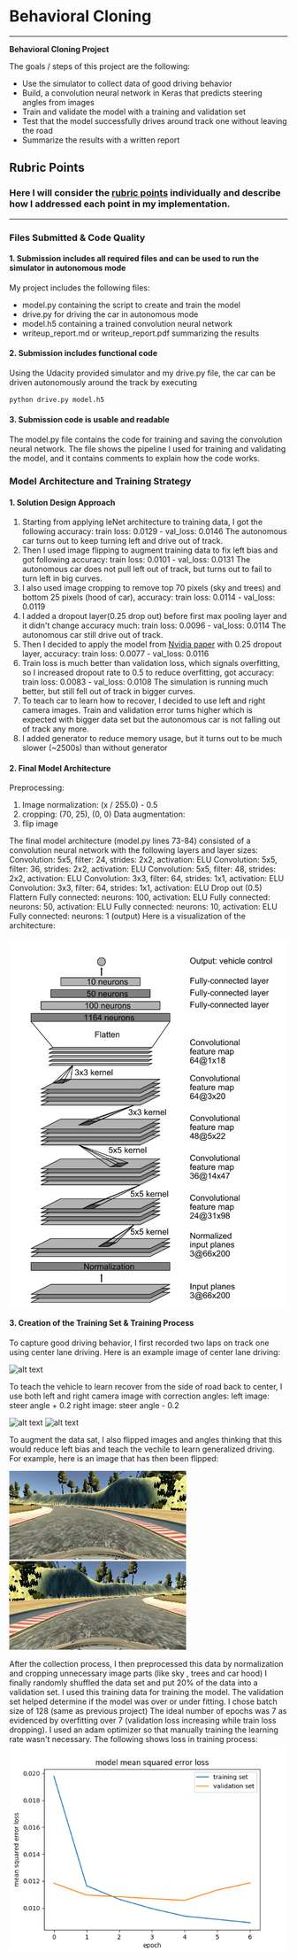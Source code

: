 # **Behavioral Cloning**
---
**Behavioral Cloning Project**

The goals / steps of this project are the following:
* Use the simulator to collect data of good driving behavior
* Build, a convolution neural network in Keras that predicts steering angles from images
* Train and validate the model with a training and validation set
* Test that the model successfully drives around track one without leaving the road
* Summarize the results with a written report


[//]: # (Image References)

[image1]: ./arch.png "Model Visualization"
[image2]: ../train_data/IMG/center_2019_01_01_03_46_20_422.jpg "Center Image"
[image3]: ../train_data/IMG/left_2019_01_01_03_46_20_422.jpg "Recovery Image (left)"
[image4]: ../train_data/IMG/right_2019_01_01_03_46_20_422.jpg "Recovery Image (right)"
[image5]: ./original.png "Original Image"
[image6]: ./flipped.png "Flipped Image"
[image7]: ./history.png "Flipped Image"


## Rubric Points
### Here I will consider the [rubric points](https://review.udacity.com/#!/rubrics/432/view) individually and describe how I addressed each point in my implementation.  

---
### Files Submitted & Code Quality

#### 1. Submission includes all required files and can be used to run the simulator in autonomous mode

My project includes the following files:
* model.py containing the script to create and train the model
* drive.py for driving the car in autonomous mode
* model.h5 containing a trained convolution neural network
* writeup_report.md or writeup_report.pdf summarizing the results

#### 2. Submission includes functional code
Using the Udacity provided simulator and my drive.py file, the car can be driven autonomously around the track by executing
```sh
python drive.py model.h5
```

#### 3. Submission code is usable and readable

The model.py file contains the code for training and saving the convolution neural network. The file shows the pipeline I used for training and validating the model, and it contains comments to explain how the code works.

### Model Architecture and Training Strategy

#### 1. Solution Design Approach
1. Starting from applying leNet architecture to training data, I got the following accuracy:
 train loss: 0.0129 - val_loss: 0.0146
The autonomous car turns out to keep turning left and drive out of track.
2. Then I used image flipping to augment training data to fix left bias and got following accuracy:
train loss: 0.0101 - val_loss: 0.0131
The autonomous car does not pull left out of track, but turns out to fail to turn left in big curves.
3. I also used image cropping to remove top 70 pixels (sky and trees) and bottom 25 pixels (hood of car), accuracy:
train loss: 0.0114 - val_loss: 0.0119
4. I added a dropout layer(0.25 drop out) before first max pooling layer
and it didn't change accuracy much:
train loss: 0.0096 - val_loss: 0.0114
The autonomous car still drive out of track.
5. Then I decided to apply the model from [Nvidia paper](http://images.nvidia.com/content/tegra/automotive/images/2016/solutions/pdf/end-to-end-dl-using-px.pdf) with 0.25 dropout layer, accuracy:
train loss: 0.0077 - val_loss: 0.0116
6. Train loss is much better than validation loss, which signals overfitting, so I increased dropout rate to 0.5 to reduce overfitting, got accuracy:
train loss: 0.0083 - val_loss: 0.0108
The simulation is running much better, but still fell out of track in bigger curves.
7. To teach car to learn how to recover, I decided to use left and right camera images. Train and validation error turns higher which is expected with bigger data set but the autonomous car is not falling out of track any more.
8. I added generator to reduce memory usage, but it turns out to be much slower (~2500s) than without generator

#### 2. Final Model Architecture
Preprocessing:
1. Image normalization: (x / 255.0) - 0.5
2. cropping: (70, 25), (0, 0)
Data augmentation:
1. flip image

The final model architecture (model.py lines 73-84) consisted of a convolution neural network with the following layers and layer sizes:
Convolution: 5x5, filter: 24, strides: 2x2, activation: ELU
Convolution: 5x5, filter: 36, strides: 2x2, activation: ELU
Convolution: 5x5, filter: 48, strides: 2x2, activation: ELU
Convolution: 3x3, filter: 64, strides: 1x1, activation: ELU
Convolution: 3x3, filter: 64, strides: 1x1, activation: ELU
Drop out (0.5)
Flattern
Fully connected: neurons: 100, activation: ELU
Fully connected: neurons: 50, activation: ELU
Fully connected: neurons: 10, activation: ELU
Fully connected: neurons: 1 (output)
Here is a visualization of the architecture:

![alt text][image1]

#### 3. Creation of the Training Set & Training Process

To capture good driving behavior, I first recorded two laps on track one using center lane driving. Here is an example image of center lane driving:

![alt text][image2]

To teach the vehicle to learn recover from the side of road back to center, I use both left and right camera image with correction angles:
left image: steer angle + 0.2
right image: steer angle - 0.2

![alt text][image3]
![alt text][image4]

To augment the data sat, I also flipped images and angles thinking that this would reduce left bias and teach the vechile to learn generalized driving. For example, here is an image that has then been flipped:

![alt text][image5]
![alt text][image6]

After the collection process, I then preprocessed this data by normalization and cropping unnecessary image parts (like sky , trees and car hood)
I finally randomly shuffled the data set and put 20% of the data into a validation set.
I used this training data for training the model. The validation set helped determine if the model was over or under fitting.
I chose batch size of 128 (same as previous project)
The ideal number of epochs was 7 as evidenced by overfitting over 7 (validation loss increasing while train loss dropping).
I used an adam optimizer so that manually training the learning rate wasn't necessary.
The following shows loss in training process:
![alt text][image7]
